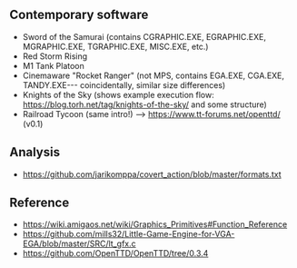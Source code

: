 ## Contemporary software

* Sword of the Samurai (contains CGRAPHIC.EXE, EGRAPHIC.EXE, MGRAPHIC.EXE, TGRAPHIC.EXE, MISC.EXE, etc.)
* Red Storm Rising
* M1 Tank Platoon
* Cinemaware "Rocket Ranger" (not MPS, contains EGA.EXE, CGA.EXE, TANDY.EXE--- coincidentally, similar size differences)
* Knights of the Sky (shows example execution flow: https://blog.torh.net/tag/knights-of-the-sky/ and some structure)
* Railroad Tycoon (same intro!) --> https://www.tt-forums.net/openttd/ (v0.1)

## Analysis

* https://github.com/jarikomppa/covert_action/blob/master/formats.txt

## Reference

* https://wiki.amigaos.net/wiki/Graphics_Primitives#Function_Reference
* https://github.com/mills32/Little-Game-Engine-for-VGA-EGA/blob/master/SRC/lt_gfx.c
* https://github.com/OpenTTD/OpenTTD/tree/0.3.4
